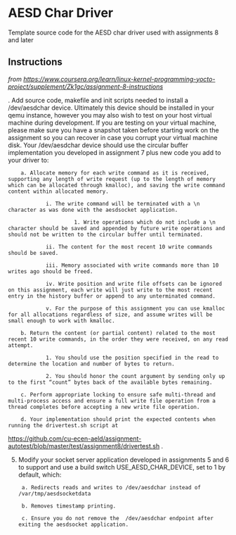 # AESD Char Driver

Template source code for the AESD char driver used with assignments 8 and later

## Instructions
_from https://www.coursera.org/learn/linux-kernel-programming-yocto-project/supplement/Zk1gc/assignment-8-instructions_

. Add source code, makefile and init scripts needed to install a /dev/aesdchar device.  Ultimately this device should be installed in your qemu instance, however you may also wish to test on your host virtual machine during development.  If you are testing on your virtual machine, please make sure you have a snapshot taken before starting work on the assignment so you can recover in case you corrupt your virtual machine disk.  Your /dev/aesdchar device should use the circular buffer implementation you developed in assignment 7 plus new code you add to your driver to:

        a. Allocate memory for each write command as it is received, supporting any length of write request (up to the length of memory which can be allocated through kmalloc), and saving the write command content within allocated memory.  

                i. The write command will be terminated with a \n character as was done with the aesdsocket application.

                         1. Write operations which do not include a \n character should be saved and appended by future write operations and should not be written to the circular buffer until terminated.

                ii. The content for the most recent 10 write commands should be saved.  

                iii. Memory associated with write commands more than 10 writes ago should be freed.

                iv. Write position and write file offsets can be ignored on this assignment, each write will just write to the most recent entry in the history buffer or append to any unterminated command.

                v. For the purpose of this assignment you can use kmalloc for all allocations regardless of size, and assume writes will be small enough to work with kmalloc.

        b. Return the content (or partial content) related to the most recent 10 write commands, in the order they were received, on any read attempt.

                1. You should use the position specified in the read to determine the location and number of bytes to return.

                2. You should honor the count argument by sending only up to the first “count” bytes back of the available bytes remaining.

        c. Perform appropriate locking to ensure safe multi-thread and multi-process access and ensure a full write file operation from a thread completes before accepting a new write file operation.

        d. Your implementation should print the expected contents when running the drivertest.sh script at 
https://github.com/cu-ecen-aeld/assignment-autotest/blob/master/test/assignment8/drivertest.sh
.

5. Modify your socket server application developed in assignments 5 and 6 to support and use a build switch USE_AESD_CHAR_DEVICE, set to 1 by default, which:

        a. Redirects reads and writes to /dev/aesdchar instead of /var/tmp/aesdsocketdata

        b. Removes timestamp printing.

        c. Ensure you do not remove the  /dev/aesdchar endpoint after exiting the aesdsocket application.